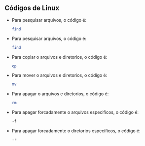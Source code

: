 ## Códigos de Linux

- Para pesquisar arquivos, o código é:
  
  ```bash
  find
  
- Para pesquisar arquivos, o código é:
  
  ```bash
  find

- Para copiar o arquivos e diretorios, o código é:
  
  ```bash
  cp
  
- Para mover o arquivos e diretorios, o código é: 
  
  ```bash
  mv 

- Para apagar o arquivos e diretorios, o código é: 
  
  ```bash
  rm

- Para apagar forcadamente o arquivos especificos, o código é: 
  
  ```bash
  -f  

- Para apagar forcadamente o diretorios especificos, o código é: 
  
  ```bash
  -r  
